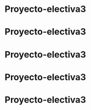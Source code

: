# Proyecto-electiva3
# Proyecto-electiva3
# Proyecto-electiva3
# Proyecto-electiva3
# Proyecto-electiva3
